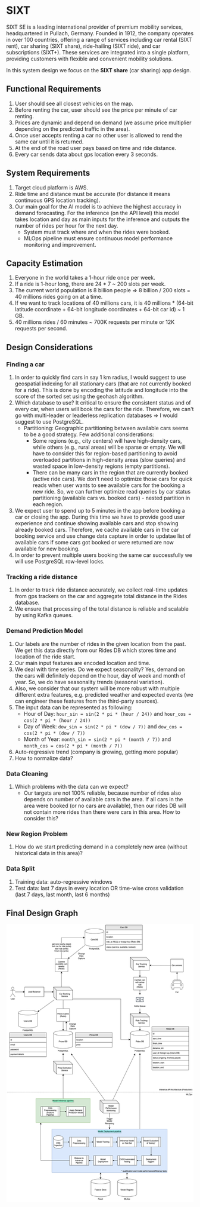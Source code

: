 # SIXT

SIXT SE is a leading international provider of premium mobility services, headquartered in Pullach, Germany. Founded in
1912, the company operates in over 100 countries, offering a range of services including car rental (SIXT rent), car
sharing (SIXT share), ride-hailing (SIXT ride), and car subscriptions (SIXT+). These services are integrated into a
single platform, providing customers with flexible and convenient mobility solutions.

In this system design we focus on the **SIXT share** (car sharing) app design.

## Functional Requirements

1. User should see all closest vehicles on the map.
2. Before renting the car, user should see the price per minute of car renting.
3. Prices are dynamic and depend on demand (we assume price multiplier depending on the predicted traffic in the area).
4. Once user accepts renting a car no other user is allowed to rend the same car until it is returned.
5. At the end of the road user pays based on time and ride distance.
6. Every car sends data about gps location every 3 seconds.

## System Requirements

1. Target cloud platform is AWS.
2. Ride time and distance must be accurate (for distance it means continuous GPS location tracking).
3. Our main goal for the AI model is to achieve the highest accuracy in demand forecasting. For the inference
   (on the API level) this model takes location and day as main inputs for the inference and outputs the number of rides
   per hour for the next day.
    - System must track where and when the rides were booked.
    - MLOps pipeline must ensure continuous model performance monitoring and improvement.

## Capacity Estimation

1. Everyone in the world takes a 1-hour ride once per week.
2. If a ride is 1-hour long, there are 24 * 7 ~ 200 slots per week.
3. The current world population is 8 billion people => 8 billion / 200 slots = 40 millions rides going on at a time.
4. If we want to track locations of 40 millions cars, it is
   40 millions * (64-bit latitude coordinate + 64-bit longitude coordinates + 64-bit car id) ~ 1 GB.
5. 40 millions rides / 60 minutes ~ 700K requests per minute or 12K requests per second.

## Design Considerations

### Finding a car

1. In order to quickly find cars in say 1 km radius, I would suggest to use geospatial indexing for all stationary
   cars (that are not currently booked for a ride). This is done by encoding the latitude and longitude into the score
   of the sorted set using the geohash algorithm.
2. Which database to use? It critical to ensure the consistent status and of every car, when users will book the cars
   for the ride. Therefore, we can't go with multi-leader or leaderless replication databases
   => I would suggest to use PostgreSQL.
    - Partitioning: Geographic partitioning between available cars seems to be a good strategy. Few additional
      considerations:
        - Some regions (e.g., city centers) will have high-density cars, while others (e.g., rural areas) will be sparse
          or empty. We will have to consider this for region-based partitioning to avoid overloaded partitions in
          high-density areas (slow queries) and wasted space in low-density regions (empty partitions).
        - There can be many cars in the region that are currently booked (active ride cars). We don't need to optimize
          those cars for quick reads when user wants to see available cars for the booking a new ride. So, we can
          further optimize read queries by car status partitioning (available cars vs. booked cars) - nested partition
          in each region.
3. We expect user to spend up to 5 minutes in the app before booking a car or closing the app. During this time we
   have to provide good user experience and continue showing available cars and stop showing already booked cars.
   Therefore, we cache available cars in the car booking service and use change data capture in order to updatae list of
   available cars if some cars got booked or were returned are now available for new booking.
4. In order to prevent multiple users booking the same car successfully we will use PostgreSQL row-level locks.

### Tracking a ride distance

1. In order to track ride distance accurately, we collect real-time updates from gps trackers on the car and aggregate
   total distance in the Rides database.
2. We ensure that processing of the total distance is reliable and scalable by using Kafka queues.

### Demand Prediction Model

1. Our labels are the number of rides in the given location from the past. We get this data directly from our Rides DB
   which stores time and location of the ride start.
2. Our main input features are encoded location and time.
3. We deal with time series. Do we expect seasonality? Yes, demand on the cars will definitely depend on the hour, day
   of week and month of year. So, we do have seasonality trends (seasonal variation).
3. Also, we consider that our system will be more robust with
   multiple different extra features, e.g. predicted weather and expected events (we can engineer these features from
   the third-party sources).
3. The input data can be represented as following:
    - Hour of Day: `hour_sin = sin(2 * pi * (hour / 24))` and `hour_cos = cos(2 * pi * (hour / 24))`
    - Day of Week: `dow_sin = sin(2 * pi * (dow / 7))` and `dow_cos = cos(2 * pi * (dow / 7))`
    - Month of Year: `month_sin = sin(2 * pi * (month / 7))` and `month_cos = cos(2 * pi * (month / 7))`
3. Auto-regressive trend (company is growing, getting more popular)
4. How to normalize data?

### Data Cleaning

1. Which problems with the data can we expect?
    - Our targets are not 100% reliable, because number of rides also depends on number of available cars in the area.
      If all cars in the area were booked (or no cars are available), then our rides DB will not contain more rides than
      there were cars in this area. How to consider this?

### New Region Problem

1. How do we start predicting demand in a completely new area (without historical data in this area)?

### Data Split

1. Training data: auto-regressive windows
2. Test data: last 7 days in every location OR time-wise cross validation (last 7 days, last month, last 6 months)

## Final Design Graph

![sixt.drawio.png](assets/sixt.drawio.png)
